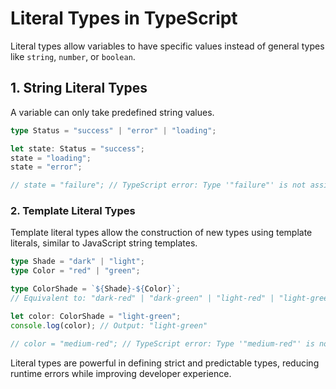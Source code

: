 # Literal Types in TypeScript

Literal types allow variables to have specific values instead of general types like `string`, `number`, or `boolean`.

## 1. String Literal Types

A variable can only take predefined string values.

```typescript
type Status = "success" | "error" | "loading";

let state: Status = "success";
state = "loading";
state = "error";

// state = "failure"; // TypeScript error: Type '"failure"' is not assignable to type 'Status'
```

### 2. Template Literal Types

Template literal types allow the construction of new types using template literals, similar to JavaScript string templates.

```typescript
type Shade = "dark" | "light";
type Color = "red" | "green";

type ColorShade = `${Shade}-${Color}`;
// Equivalent to: "dark-red" | "dark-green" | "light-red" | "light-green"

let color: ColorShade = "light-green";
console.log(color); // Output: "light-green"

// color = "medium-red"; // TypeScript error: Type '"medium-red"' is not assignable to type 'ColorShade'
```

Literal types are powerful in defining strict and predictable types, reducing runtime errors while improving developer experience.

